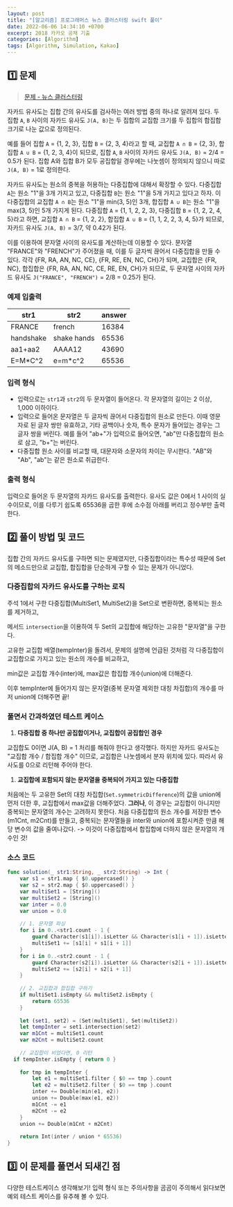 ```yaml
---
layout: post
title: "[알고리즘] 프로그래머스 뉴스 클러스터링 swift 풀이"
date: 2022-06-06 14:34:10 +0700
excerpt: 2018 카카오 공채 기출
categories: [Algorithm]
tags: [Algorithm, Simulation, Kakao]
---
```


## **1️⃣ 문제**

> [문제 - 뉴스 클러스터링](https://programmers.co.kr/learn/courses/30/lessons/17677)

자카드 유사도는 집합 간의 유사도를 검사하는 여러 방법 중의 하나로 알려져 있다. 두 집합 `A`, `B` 사이의 자카드 유사도 `J(A, B)`는 두 집합의 교집합 크기를 두 집합의 합집합 크기로 나눈 값으로 정의된다.

예를 들어 집합 `A` = {1, 2, 3}, 집합 `B` = {2, 3, 4}라고 할 때, 교집합 `A ∩ B` = {2, 3}, 합집합 `A ∪ B` = {1, 2, 3, 4}이 되므로, 집합 `A`, `B` 사이의 자카드 유사도 `J(A, B)` = 2/4 = 0.5가 된다. 집합 A와 집합 B가 모두 공집합일 경우에는 나눗셈이 정의되지 않으니 따로 `J(A, B)` = 1로 정의한다.

자카드 유사도는 원소의 중복을 허용하는 다중집합에 대해서 확장할 수 있다. 다중집합 `A`는 원소 "1"을 3개 가지고 있고, 다중집합 `B`는 원소 "1"을 5개 가지고 있다고 하자. 이 다중집합의 교집합 `A ∩ B`는 원소 "1"을 min(3, 5)인 3개, 합집합 `A ∪ B`는 원소 "1"을 max(3, 5)인 5개 가지게 된다. 다중집합 `A` = {1, 1, 2, 2, 3}, 다중집합 `B` = {1, 2, 2, 4, 5}라고 하면, 교집합 `A ∩ B` = {1, 2, 2}, 합집합 `A ∪ B` = {1, 1, 2, 2, 3, 4, 5}가 되므로, 자카드 유사도 `J(A, B)` = 3/7, 약 0.42가 된다.

이를 이용하여 문자열 사이의 유사도를 계산하는데 이용할 수 있다. 문자열 "FRANCE"와 "FRENCH"가 주어졌을 때, 이를 두 글자씩 끊어서 다중집합을 만들 수 있다. 각각 {FR, RA, AN, NC, CE}, {FR, RE, EN, NC, CH}가 되며, 교집합은 {FR, NC}, 합집합은 {FR, RA, AN, NC, CE, RE, EN, CH}가 되므로, 두 문자열 사이의 자카드 유사도 `J("FRANCE", "FRENCH")` = 2/8 = 0.25가 된다.

### 예제 입출력

| str1      | str2        | answer |
| --------- | ----------- | ------ |
| FRANCE    | french      | 16384  |
| handshake | shake hands | 65536  |
| aa1+aa2   | AAAA12      | 43690  |
| E=M*C^2   | e=m*c^2     | 65536  |

### 입력 형식

- 입력으로는 `str1`과 `str2`의 두 문자열이 들어온다. 각 문자열의 길이는 2 이상, 1,000 이하이다.
- 입력으로 들어온 문자열은 두 글자씩 끊어서 다중집합의 원소로 만든다. 이때 영문자로 된 글자 쌍만 유효하고, 기타 공백이나 숫자, 특수 문자가 들어있는 경우는 그 글자 쌍을 버린다. 예를 들어 "ab+"가 입력으로 들어오면, "ab"만 다중집합의 원소로 삼고, "b+"는 버린다.
- 다중집합 원소 사이를 비교할 때, 대문자와 소문자의 차이는 무시한다. "AB"와 "Ab", "ab"는 같은 원소로 취급한다.

### 출력 형식

입력으로 들어온 두 문자열의 자카드 유사도를 출력한다. 유사도 값은 0에서 1 사이의 실수이므로, 이를 다루기 쉽도록 65536을 곱한 후에 소수점 아래를 버리고 정수부만 출력한다.

## 2️⃣ 풀이 방법 및 코드

집합 간의 자카드 유사도를 구하면 되는 문제였지만, 다중집합이라는 특수성 때문에 Set의 메소드만으로 교집합, 합집합을 단순하게 구할 수 있는 문제가 아니었다.

### 다중집합의 자카드 유사도를 구하는 로직

주석 1에서 구한 다중집합(MultiSet1, MultiSet2)을 Set으로 변환하면, 중복되는 원소를 제거하고,

메서드 `intersection`을 이용하여 두 Set의 교집합에 해당하는 고유한 "문자열"을 구한다.



고유한 교집합 배열(tempInter)을 돌려서, 문제의 설명에 언급된 것처럼 각 다중집합이 교집합으로 가지고 있는 원소의 개수를 비교하고,

min값은 교집합 개수(inter)에, max값은 합집합 개수(union)에 더해준다.

이후 tempInter에 들어가지 않는 문자열(중복 문자열 제외한 대칭 차집합)의 개수를 마저 union에 더해주면 끝!



### 풀면서 간과하였던 테스트 케이스

1. **다중집합 중 하나만 공집합이거나, 교집합이 공집합인 경우**

교집합도 0이면 J(A, B) = 1 처리를 해줘야 한다고 생각했다.
하지만 자카드 유사도는 "교집합 개수 / 합집합 개수" 이므로, 교집합은 나눗셈에서 분자 위치에 있다. 따라서 유사도를 0으로 리턴해 주어야 한다.

1. **교집합에 포함되지 않는 문자열을 중복되어 가지고 있는 다중집합**

처음에는 두 고유한 Set의 대칭 차집합(`Set.symmetricDifference`)의 값을 union에 먼저 더한 후, 교집합에서 max값을 더해주었다.
**그러나**, 이 경우는 교집합이 아니지만 중복되는 문자열의 개수는 고려하지 못한다.
처음 다중집합의 원소 개수를 저장한 변수(m1Cnt, m2Cnt)를 만들고, 중복되는 문자열들을 inter와 union에 포함시켜준 만큼 해당 변수의 값을 줄여나갔다. -> 이것이 다중집합에서 합집합에 더하지 않은 문자열의 개수인 것!

### 소스 코드

``` swift
func solution(_ str1:String, _ str2:String) -> Int {
    var s1 = str1.map { $0.uppercased() }
    var s2 = str2.map { $0.uppercased() }
    var multiSet1 = [String]()
    var multiSet2 = [String]()
    var inter = 0.0
    var union = 0.0
    
    // 1. 문자열 파싱
    for i in 0..<str1.count - 1 {
        guard Character(s1[i]).isLetter && Character(s1[i + 1]).isLetter else { continue }
        multiSet1 += [s1[i] + s1[i + 1]]
    }
    for i in 0..<str2.count - 1 {
        guard Character(s2[i]).isLetter && Character(s2[i + 1]).isLetter else { continue }
        multiSet2 += [s2[i] + s2[i + 1]]
    }
    
    // 2. 교집합과 합집합 구하기
    if multiSet1.isEmpty && multiSet2.isEmpty {
        return 65536
    }
    
    let (set1, set2) = (Set(multiSet1), Set(multiSet2))
    let tempInter = set1.intersection(set2)
    var m1Cnt = multiSet1.count
    var m2Cnt = multiSet2.count
    
	// 교집합이 비었다면, 0 리턴
  if tempInter.isEmpty { return 0 }
    
    for tmp in tempInter {
        let e1 = multiSet1.filter { $0 == tmp }.count
        let e2 = multiSet2.filter { $0 == tmp }.count
        inter += Double(min(e1, e2))
        union += Double(max(e1, e2))
        m1Cnt -= e1
        m2Cnt -= e2
    }
    union += Double(m1Cnt + m2Cnt)
    
    return Int(inter / union * 65536)
}
```



## 3️⃣ 이 문제를 풀면서 되새긴 점

다양한 테스트케이스 생각해보기! 입력 형식 또는 주의사항을 곰곰이 주의해서 읽다보면 예외 테스트 케이스를 유추해 볼 수 있다.
